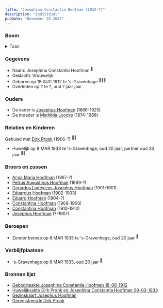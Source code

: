 ```yaml
---
title: "Josephina Constantia Hoofman (1912-?)"
description: "Individual"
pubDate: "November 20 2024"
---
```


### Boom
<details><summary>Toon</summary>

![test](https://www.plantuml.com/plantuml/svg/ZPDDRzf048Rl-oj6oI4d97y0iH4Y2IcaZP8KjKslQ6rFyChhNRIpBa8H_xr3S4gAqeQRDJiVpxpl-9AyTBwfjQ1AcQLqiePCvjN2sSOKrrPR1zv9G_o4nejI5GYvShd6tJVMIx-66kiC7Ur2vD6XzUibYZTTSos9u5a0mDYw0jsFKkMLGQBXi9RAZ4OGYuqGPp1x6KLYLt5oQmcNPKFmsTgdMfeJa0HVWY28UW2datZQcuwvx_EJGbriO3Z8PBQUPzPxZOCHH5suUho1CEdtuSP9sQpUf5BLQ3sNffZdpX9bbdcsDH7SFZv0cFA8C-fmsIyqfLmW0xPKzzANIXSIxgpDAtg52jCkGqt7atWI_m-g1zydCuOwx_9QngDHH7W4MDA2yJB_01iELbWKoYoswIayVFt9OzB-2-2KLUjtuLIhHUdNgBLTCUH6j6fsEcs6Q3VP1zfA3l1J54JYRtUKaN1j3H-JyKeUEiNvyCVaZyK9avrZQHWTBFcXFXTmiRsXbksJSXNCd3NLdkJyc9k9GvRvZWc2GvcF97Z7YmJkhxvnopZUMv6yQyLMhbVb4z5IxmFY4at1V-nl)
</details>

### Gegevens
- Naam: Josephina Constantia Hoofman <sup><a href="../s00343/" style="text-decoration:none" title="Geboorteakte Josephina Constantia Hoofman  18-08-1912">:link:</a></sup>
- Geslacht: Vrouwelijk
- Geboren op 18 AUG 1912 te 's-Gravenhage <sup><a href="../s00343/" style="text-decoration:none" title="Geboorteakte Josephina Constantia Hoofman  18-08-1912">:link:</a><a href="../s00350/" style="text-decoration:none" title="Gezinskaart Josephus Hoofman">:link:</a><a href="../s00353/" style="text-decoration:none" title="Geregistreerde Dirk Pronk ">:link:</a></sup>
- Overleden op ? te ?, oud ? jaar jaar 

### Ouders
- De vader is [Josephus Hoofman](../i00025/) (1866-1925)
- De moeder is [Mathilda Loocks](../i00194/) (1874-1966)

### Relaties en Kinderen

Gehuwd met [Dirk Pronk](../i00207/) (1906-?) <sup><a href="../s00348/" style="text-decoration:none" title="Huwelijksakte Dirk Pronk en Josephina Constantia Hoofman  08-03-1933">:link:</a><a href="../s00350/" style="text-decoration:none" title="Gezinskaart Josephus Hoofman">:link:</a></sup>
- Huwelijk op 8 MAR 1933 te 's-Gravenhage, oud 20 jaar, partner oud 26 jaar <sup><a href="../s00348/" style="text-decoration:none" title="Huwelijksakte Dirk Pronk en Josephina Constantia Hoofman  08-03-1933">:link:</a><a href="../s00350/" style="text-decoration:none" title="Gezinskaart Josephus Hoofman">:link:</a></sup>

### Broers en zussen
- [Anna Maria Hoofman](../i00203/) (1897-?)
- [Petrus Augustinus Hoofman](../i00195/) (1899-?)
- [Gerardus Lodevicus Josephus Hoofman](../i00196/) (1901-1901)
- [Eduardus Hoofman](../i00197/) (1902-1903)
- [Eduard Hoofman](../i00198/) (1904-?)
- [Constantina Hoofman](../i00199/) (1906-1906)
- [Constantina Hoofman](../i00201/) (1910-1910)
- [Josephus Hoofman](../i00200/) (?-1907)

### Beroepen
- Zonder beroep op 8 MAR 1933 te 's-Gravenhage, oud 20 jaar <sup><a href="../s00348/" style="text-decoration:none" title="Huwelijksakte Dirk Pronk en Josephina Constantia Hoofman  08-03-1933">:link:</a></sup>

### Verblijfplaatsen
- 's-Gravenhage  op 8 MAR 1933, oud 20 jaar  <sup><a href="../s00348/" style="text-decoration:none" title="Huwelijksakte Dirk Pronk en Josephina Constantia Hoofman  08-03-1933">:link:</a></sup>

### Bronnen lijst
- [Geboorteakte Josephina Constantia Hoofman  18-08-1912](../s00343/)
- [Huwelijksakte Dirk Pronk en Josephina Constantia Hoofman  08-03-1933](../s00348/)
- [Gezinskaart Josephus Hoofman](../s00350/)
- [Geregistreerde Dirk Pronk ](../s00353/)